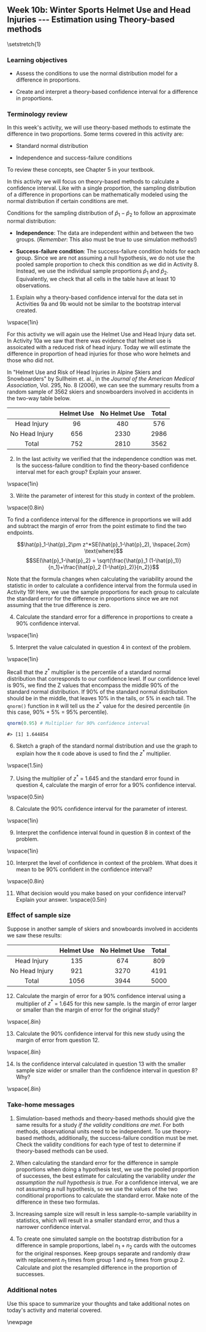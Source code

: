 ## Week 10b:  Winter Sports Helmet Use and Head Injuries --- Estimation using Theory-based methods

\setstretch{1}

### Learning objectives

* Assess the conditions to use the normal distribution model for a difference in proportions.

* Create and interpret a theory-based confidence interval for a difference in proportions.

### Terminology review
In this week's activity, we will use theory-based methods to estimate the difference in two proportions. Some terms covered in this activity are:

* Standard normal distribution

* Independence and success-failure conditions

To review these concepts, see Chapter 5 in your textbook.

In this activity we will focus on theory-based methods to calculate a confidence interval.  Like with a single proportion, the sampling distribution of a difference in proportions can be mathematically modeled using the normal distribution if certain conditions are met.

Conditions for the sampling distribution of $\hat{p}_1-\hat{p}_2$ to follow an approximate normal distribution:

* **Independence**: The data are independent within and between the two groups. (*Remember*: This also must be true to use simulation methods!)

* **Success-failure condition**: The success-failure condition holds for each group. Since we are not assuming a null hypothesis, we do not use the pooled sample proportion to check this condition as we did in Activity 8. Instead, we use the individual sample proportions $\hat{p}_1$ and $\hat{p}_2$. Equivalently, we check that all cells in the table have at least 10 observations.

1.  Explain why a theory-based confidence interval for the data set in Activities 9a and 9b would not be similar to the bootstrap interval created.

\vspace{1in}

For this activity we will again use the Helmet Use and Head Injury data set. In Activity 10a we saw that there was evidence that helmet use is assoicated with a reduced risk of head injury.  Today we will estimate the difference in proportion of head injuries for those who wore helmets and those who did not.

In "Helmet Use and Risk of Head Injuries in Alpine Skiers and Snowboarders" by Sullheim et. al., in the *Journal of the American Medical Association*, Vol. 295, No. 8 (2006), we can see the summary results from a random sample of 3562 skiers and snowboarders involved in accidents in the two-way table below. 

|                | Helmet Use | No Helmet Use | Total |
|:--------------:|:----------:|:-------------:|:-----:|
| Head Injury    |     96     |      480      |  576  |
| No Head Injury |     656    |      2330     |  2986 |
| Total          |     752    |      2810     |  3562 |

2.  In the last activity we verified that the independence condtion was met.  Is the success-failure condition to find the theory-based confidence interval met for each group?  Explain your answer.

\vspace{1in}

3.  Write the parameter of interest for this study in context of the problem.

\vspace{0.8in}

To find a confidence interval for the difference in proportions we will add and subtract the margin of error from the point estimate to find the two endpoints.

 $$\hat{p}_1-\hat{p}_2\pm z^*SE(\hat{p}_1-\hat{p}_2), \hspace{.2cm} \text{where}$$
 $$SE(\hat{p}_1-\hat{p}_2) = \sqrt{\frac{\hat{p}_1 (1-\hat{p}_1)}{n_1}+\frac{\hat{p}_2 (1-\hat{p}_2)}{n_2}}$$
 
Note that the formula changes when calculating the variability around the statistic in order to calculate a confidence interval from the formula used in Activity 19!  Here, we use the sample proportions for each group to calculate the standard error for the difference in proportions since we are not assuming that the true difference is zero.


4. Calculate the standard error for a difference in proportions to create a 90\% confidence interval.  

\vspace{1in}

5. Interpret the value calculated in question 4 in context of the problem.

\vspace{1in}

Recall that the $z^*$ multiplier is the percentile of a standard normal distribution that corresponds to our confidence level. If our confidence level is 90\%, we find the Z values that encompass the middle 90\% of the standard normal distribution. If 90\% of the standard normal distribution should be in the middle, that leaves 10\% in the tails, or 5\% in each tail.  The `qnorm()` function in `R` will tell us the $z^*$ value for the desired percentile (in this case, 90\% + 5\% = 95\% percentile). 


```r
qnorm(0.95) # Multiplier for 90% confidence interval
```

```
#> [1] 1.644854
```

6. Sketch a graph of the standard normal distribution and use the graph to explain how the `R` code above is used to find the $z^*$ multiplier.  

\vspace{1.5in}

7. Using the multiplier of $z^*$ = 1.645 and the standard error found in question 4, calculate the margin of error for a 90\% confidence interval.

\vspace{0.5in}

8. Calculate the 90\% confidence interval for the parameter of interest. 

\vspace{1in}

9. Interpret the confidence interval found in question 8 in context of the problem.

\vspace{1in}

10.  Interpret the level of confidence in context of the problem.  What does it mean to be 90% confident in the confidence interval?

\vspace{0.8in}

11.  What decision would you make based on your confidence interval?  Explain your answer.
\vspace{0.5in}

### Effect of sample size 

Suppose in another sample of skiers and snowboards involved in accidents we saw these results:

|                | Helmet Use | No Helmet Use | Total |
|:--------------:|:----------:|:-------------:|:-----:|
| Head Injury    |     135    |      674      |  809  |
| No Head Injury |     921    |      3270     |  4191 |
| Total          |     1056   |      3944     |  5000 |

12.  Calculate the margin of error for a 90\% confidence interval using a multiplier of $z^*$ = 1.645 for this new sample.  Is the margin of error larger or smaller than the margin of error for the original study?

\vspace{.8in}

13.  Calculate the 90\% confidence interval for this new study using the margin of error from question 12.  

\vspace{.8in}

14.  Is the confidence interval calculated in question 13 with the smaller sample size wider or smaller than the confidence interval in question 8? Why?

\vspace{.8in}

### Take-home messages

1. Simulation-based methods and theory-based methods should give the same results for a study *if the validity conditions are met*.  For both methods, observational units need to be independent. To use theory-based methods, additionally, the success-failure condition must be met. Check the validity conditions for each type of test to determine if theory-based methods can be used.

2. When calculating the standard error for the difference in sample proportions when doing a hypothesis test, we use the pooled proportion of successes, the best estimate for calculating the variability *under the assumption the null hypothesis is true*.  For a confidence interval, we are not assuming a null hypothesis, so we use the values of the two conditional proportions to calculate the standard error.  Make note of the difference in these two formulas. 

3.  Increasing sample size will result in less sample-to-sample variability in statistics, which will result in a smaller standard error, and thus a narrower confidence interval.  

4. To create one simulated sample on the bootstrap distribution for a difference in sample proportions, label $n_1 + n_2$ cards with the outcomes for the original responses.  Keep groups separate and randomly draw with replacement $n_1$  times from group 1 and $n_2$ times from group 2.  Calculate and plot the resampled difference in the proportion of successes. 


### Additional notes

Use this space to summarize your thoughts and take additional notes on today's activity and material covered.

\newpage
